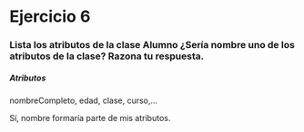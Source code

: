 ﻿# Ejercicio 6

### Lista los atributos de la clase Alumno ¿Sería nombre uno de los atributos de la clase? Razona tu respuesta.

##### Atributos
nombreCompleto, edad, clase, curso,...




  Sí, nombre formaría parte de mis atributos.